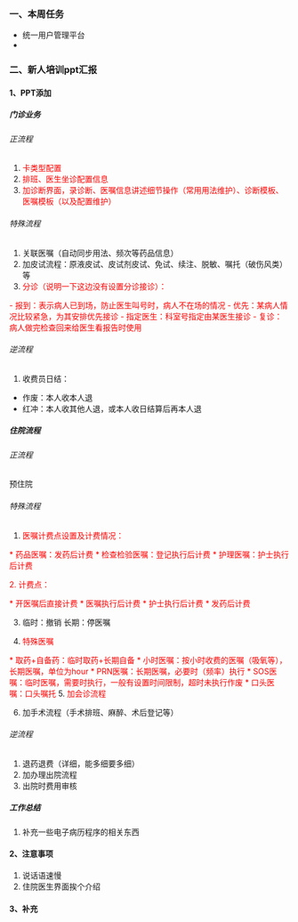 ### 一、本周任务
- 统一用户管理平台
- 
### 二、新人培训ppt汇报
#### 1、PPT添加

##### 门诊业务

###### 正流程

1. <font color="#ff0000">卡类型配置</font>
2. <font color="#ff0000">排班、医生坐诊配置信息</font>
3. <font color="#ff0000">加诊断界面，录诊断、医嘱信息讲述细节操作（常用用法维护）、诊断模板、医嘱模板（以及配置维护）</font>

###### 特殊流程

1. 关联医嘱（自动同步用法、频次等药品信息）
2. 加皮试流程：原液皮试、皮试剂皮试、免试、续注、脱敏、嘱托（破伤风类）等
3. <font color="#ff0000">分诊（说明一下这边没有设置分诊接诊）：</font>

<font color="#ff0000">- 报到：表示病人已到场，防止医生叫号时，病人不在场的情况</font>
<font color="#ff0000">- 优先：某病人情况比较紧急，为其安排优先接诊</font>
<font color="#ff0000">- 指定医生：科室号指定由某医生接诊</font>
<font color="#ff0000">- 复诊：病人做完检查回来给医生看报告时使用</font>

###### 逆流程

1. 收费员日结：

- 作废：本人收本人退
- 红冲：本人收其他人退，或本人收日结算后再本人退

##### 住院流程

###### 正流程

预住院

###### 特殊流程

1. <font color="#ff0000">医嘱计费点设置及计费情况：</font>

<font color="#ff0000">* 药品医嘱：发药后计费</font>
<font color="#ff0000">* 检查检验医嘱：登记执行后计费</font>
<font color="#ff0000">* 护理医嘱：护士执行后计费</font>

<font color="#ff0000">2. 计费点：</font>

<font color="#ff0000">* 开医嘱后直接计费</font>
<font color="#ff0000">* 医嘱执行后计费</font>
<font color="#ff0000">* 护士执行后计费</font>
<font color="#ff0000">* 发药后计费</font>

3. 临时：撤销	长期：停医嘱

4. <font color="#ff0000">特殊医嘱</font>

<font color="#ff0000">* 取药+自备药：临时取药+长期自备</font>
<font color="#ff0000">* 小时医嘱：按小时收费的医嘱（吸氧等），长期医嘱，单位为hour</font>
<font color="#ff0000">* PRN医嘱：长期医嘱，必要时（频率）执行</font>
<font color="#ff0000">* SOS医嘱：临时医嘱，需要时执行，一般有设置时间限制，超时未执行作废</font>
<font color="#ff0000">* 口头医嘱：口头嘱托</font>
5. <font color="#ff0000">加会诊流程</font>

6. 加手术流程（手术排班、麻醉、术后登记等）

###### 逆流程

1. 退药退费（详细，能多细要多细）
2. 加办理出院流程
3. 出院时费用审核
##### 工作总结
1. 补充一些电子病历程序的相关东西

#### 2、注意事项
1. 说话语速慢
1. 住院医生界面挨个介绍

#### 3、补充
